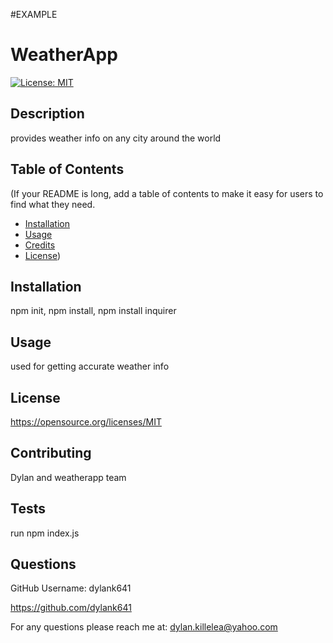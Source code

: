 #EXAMPLE
# WeatherApp

  [![License: MIT](https://img.shields.io/badge/License-MIT-yellow.svg)](https://opensource.org/licenses/MIT)

  ## Description

 provides weather info on any city around the world
  
  ## Table of Contents
  
  (If your README is long, add a table of contents to make it easy for users to find what they need.
  
  - [Installation](#installation)
  - [Usage](#usage)
  - [Credits](#credits)
  - [License](#license))
  
  ## Installation
  
  npm init, npm install, npm install inquirer
  
  ## Usage
  
  used for getting accurate weather info



  ## License

  https://opensource.org/licenses/MIT


  ## Contributing

  Dylan and weatherapp team
  
  ## Tests

  run npm index.js

  ## Questions

  GitHub Username: dylank641

  https://github.com/dylank641

  For any questions please reach me at: dylan.killelea@yahoo.com


